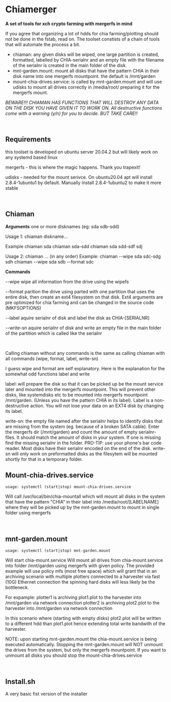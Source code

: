 # Chiamerger

**A set of tools for xch crypto farming with mergerfs in mind**



If you agree that organizing a lot of hdds for chia farming/plotting should not be done in the fstab, read on.
The toolset constists of a chain of tools that will automate the process a bit.


  * chiaman: any given disks will be wiped, one large partition is created, formatted, labelled by CHIA-serialnr and an empty file with the filename of the serialnr is created in the main folder of the disk.
  * mnt-garden.mount: mount all disks that have the pattern CHIA in their disk name into one mergerfs mountpoint. the default is /mnt/garden
  * mount-chia-drives.service: is called by mnt-garden.mount and will use udisks to mount all drives correctly in /media/root/ preparing it for the mergerfs mount.

*BEWARE!!! CHIAMAN HAS FUNCTIONS THAT WILL DESTROY ANY DATA ON THE DISK YOU HAVE GIVEN IT TO WORK ON. All destructive functions come with a warning (y/n) for you to decide. BUT TAKE CARE!!*

&nbsp;

Requirements
------------
this toolset is developed on ubuntu server 20.04.2 but will likely work on any systemd based linux

mergerfs - this is where the magic happens. Thank you trapexit!

udisks - needed for the mount serivce. On ubuntu20.04 apt will install 2.8.4-1ubuntu1 by default. Manually install 2.8.4-1ubuntu2 to make it more stable


&nbsp;

Chiaman
-------

**Arguments**    one or more disknames (eg: sda sdb-sdd)

 Usage 1:      chiaman diskname...&nbsp;

 Example
               chiaman sda
               chiaman sda-sdd
               chiaman sda sdd-sdf sdj

 Usage 2:      chiaman <action> <diskname> <disknamerange> ... (in any order)
 Example:      chiaman --wipe sda sdc-sdg sdh
               chiaman --wipe sda sdb --format sdc

**Commands**

  --wipe		wipe all information from the drive using the wipefs&nbsp;

  --format		parition the drive using parted with one partition that uses the entire disk, then create an ext4 filesystem on that disk. Ext4 arguments are pre optimized for chia farming and can be changed in the source code (MKFSOPTIONS)&nbsp;

  --label		aquire serialnr of disk and label the disk as CHIA-[SERIALNR]&nbsp;

  --write-sn		aquire serialnr of disk and write an empty file in the main folder of the partition which is called like the serialnr&nbsp;



&nbsp;

Calling chiaman without any commands is the same as calling chiaman with all commands (wipe, format, label, write-sn)

I guess wipe and format are self explanatory.
Here is the explanation for the somewhat odd functions label and write

label: will prepare the disk so that it can be picked up be the mount service later and mounted into the mergerfs mountpoint. This will prevent other disks, like systemdisks etc to be mounted into mergerfs mountpoint /mnt/garden. (Unless you have the pattern CHIA in its label). Label is a non-destructive action. You will not lose your data on an EXT4 disk by changing its label.

write-sn: the empty file named after the serialnr helps to identify disks that are missing from the system (eg. because of a broken SATA cable). Enter the mergerfs dir (/mnt/garden) and count the amount of empty serialnr-files. It should match the amount of disks in your system. If one is missing find the missing serialnr in the folder. PRO-TIP: use your phone's bar code reader. Most disks have their serialnr encoded on the end of the disk. write-sn will only work on preformatted disks as the filesytem will be mounted shortly for that in a temporary folder.



Mount-chia-drives.service
------------------


    usage: systemctl (start|stop) mount-chia-drives.service

Will call /usr/local/bin/chia-mountall which will mount all disks in the system that have the pattern "CHIA" in their label into /media/root/[LABELNAME] where they will be picked up by the mnt-garden.mount to mount in single folder using mergerfs



&nbsp;

mnt-garden.mount
----------------


    usage: systemctl (start|stop) mnt-garden.mount

Will start chia-mount.service
Will mount all drives from chia-mount.service into folder /mnt/garden using mergerfs with given policy. The provided example will use policy mfs (most free space) which will grant that in an archiving scenario with multiple plotters connected to a harvester via fast (10G) Ethernet connection the spinning hard disks will less likely be the bottleneck.

For expample: plotter1 is archiving plot1.plot to the harvester into /mnt/garden via network connection
	      plotter2 is archiving plot2.plot to the harvester into /mnt/garden via network connection

In this scenario where (starting with empty disks) plot2.plot will be written to a different hdd than plot1.plot hence extending total write bandwith of the harvester.



NOTE: upon starting mnt-garden.mount the chia-mount.service is being executed automatically. Stopping the mnt-garden.mount will NOT unmount the drives from the system, but only the mergerfs mountpoint. If you want to unmount all disks you should stop the mount-chia-drives.service

&nbsp;

Install.sh
----------
A very basic fist version of the installer
